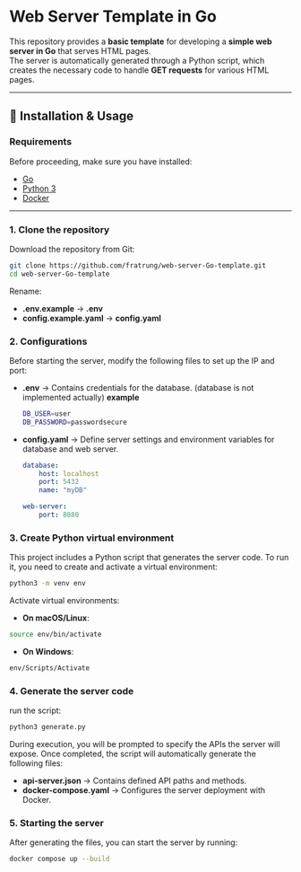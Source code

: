 # Web Server Template in Go  

This repository provides a **basic template** for developing a **simple web server in Go** that serves HTML pages.  
The server is automatically generated through a Python script, which creates the necessary code to handle **GET requests** for various HTML pages.  

---

## 🚀 Installation & Usage  

### Requirements  
Before proceeding, make sure you have installed:  
- [Go](https://go.dev/dl/)  
- [Python 3](https://www.python.org/downloads/)  
- [Docker](https://www.docker.com/get-started)  

---

### 1. Clone the repository  
Download the repository from Git:  
```bash
git clone https://github.com/fratrung/web-server-Go-template.git
cd web-server-Go-template
```
Rename:
- **.env.example** -> **.env**
- **config.example.yaml** -> **config.yaml**

### 2. Configurations
Before starting the server, modify the following files to set up the IP and port:
- **.env** -> Contains credentials for the database. (database is not implemented actually)
    **example**
    ```bash
    DB_USER=user
    DB_PASSWORD=passwordsecure
    ```
- **config.yaml** -> Define server settings and environment variables for database and web server.

    ```yaml
    database:
        host: localhost
        port: 5432
        name: "myDB"
    
    web-server:
        port: 8080
    ```
### 3. Create Python virtual environment
This project includes a Python script that generates the server code.
To run it, you need to create and activate a virtual environment:

```bash
python3 -m venv env
```

Activate virtual environments:

- **On macOS/Linux**:
 ```bash
source env/bin/activate
 ``` 

 - **On Windows**:
```bash
env/Scripts/Activate
 ``` 

### 4. Generate the server code
run the script:

```bash
python3 generate.py
 ``` 

During execution, you will be prompted to specify the APIs the server will expose.
Once completed, the script will automatically generate the following files:
- **api-server.json** -> Contains defined API paths and methods.
- **docker-compose.yaml** -> Configures the server deployment with Docker.


### 5. Starting the server
After generating the files, you can start the server by running:
```bash
docker compose up --build
 ``` 